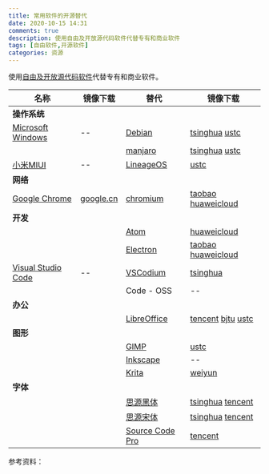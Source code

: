 ```yaml
---
title: 常用软件的开源替代
date: 2020-10-15 14:31
comments: true
description: 使用自由及开放源代码软件代替专有和商业软件
tags: [自由软件,开源软件]
categories: 资源
---
```


使用[自由及开放源代码软件][foss]代替专有和商业软件。

<!--more-->


| 名称 | 镜像下载 | 替代 | 镜像下载 |
| -- | -- | -- | -- |
| **操作系统** |
| [Microsoft Windows][ms] | -- | [Debian][debian] | [tsinghua][debian1] [ustc][debian2] |
| | | [manjaro][manjaro] | [tsinghua][manjaro1] [ustc][manjaro2] |
| [小米MIUI][miui] | -- | [LineageOS][lineage] | [ustc][lineage1] |
| **网络** |
| [Google Chrome][chrome] | [google.cn][chrome1] | [chromium][chromium] | [taobao][chromium1] [huaweicloud][chromium2] |
| **开发** |
| | | [Atom][atom] | [huaweicloud][atom1] |
| | | [Electron][electron] | [taobao][electron1] [huaweicloud][electron2] |
| [Visual Studio Code][vscode] | -- | [VSCodium][vscodium] | [tsinghua][vscodium1] |
| | | Code - OSS | -- |
| **办公** |
| | | [LibreOffice][libreoffice] | [tencent][libreoffice1] [bjtu][libreoffice2] [ustc][libreoffice3] |
| **图形** |
| | | [GIMP][gimp] | [ustc][gimp1] |
| | | [Inkscape][inkscape] | -- |
| | | [Krita][krita] | [weiyun][krita2] |
| **字体** |
| | | [思源黑体][source-han-sans] | [tsinghua][source-han-sans1] [tencent][source-han-sans2] |
| | | [思源宋体][source-han-serif] | [tsinghua][source-han-serif1] [tencent][source-han-serif2] |
| | | [Source Code Pro][source-code-pro] | [tencent][source-code-pro1] |



[krita]:https://krita.org/zh
[krita2]:https://share.weiyun.com/uHKk36c3

[source-han-sans]:https://github.com/adobe-fonts/source-han-sans/tree/release/SubsetOTF
[source-han-sans1]:https://mirrors.tuna.tsinghua.edu.cn/adobe-fonts/source-han-sans/SubsetOTF/
[source-han-sans2]:https://mirrors.cloud.tencent.com/adobe-fonts/source-han-sans/SubsetOTF/
[source-han-serif]:https://github.com/adobe-fonts/source-han-serif/tree/release/SubsetOTF
[source-han-serif1]:https://mirrors.tuna.tsinghua.edu.cn/adobe-fonts/source-han-serif/SubsetOTF/
[source-han-serif2]:https://mirrors.cloud.tencent.com/adobe-fonts/source-han-serif/SubsetOTF/
[source-code-pro]:https://adobe-fonts.github.io/source-code-pro/
[source-code-pro1]:https://mirrors.cloud.tencent.com/adobe-fonts/source-code-pro/


参考资料：

[ms]:https://www.microsoft.com/zh-cn/windows/get-windows-10


[miui]:https://www.miui.com/download.html
[lineage]:https://download.lineageos.org/
[lineage1]:http://mirrors.ustc.edu.cn/lineageos/

[debian]:https://www.debian.org/distrib/
[debian1]:https://mirrors.tuna.tsinghua.edu.cn/debian-cd/
[debian2]:http://mirrors.ustc.edu.cn/debian-cd/

[manjaro]:https://manjaro.org/download/
[manjaro1]:https://mirrors.tuna.tsinghua.edu.cn/osdn/storage/g/m/ma/manjaro/
[manjaro2]:http://mirrors.ustc.edu.cn/manjaro-cd/

[chrome]:https://www.google.com/intl/zh-CN/chrome/
[chrome1]:https://www.google.cn/intl/zh-CN/chrome/
[chromium]:https://www.chromium.org/
[chromium1]:https://npm.taobao.org/mirrors/chromium-browser-snapshots/
[chromium2]:https://mirrors.huaweicloud.com/chromium-browser-snapshots/

[vscode]:https://code.visualstudio.com/
[atom]:https://atom.io/
[atom1]:https://mirrors.huaweicloud.com/atom/
[vscodium]:https://github.com/VSCodium/vscodium/releases
[vscodium1]:https://mirrors.tuna.tsinghua.edu.cn/github-release/VSCodium/vscodium/


[electron]:https://www.electronjs.org/
[electron1]:https://npm.taobao.org/mirrors/electron
[electron2]:https://mirrors.huaweicloud.com/electron/


[libreoffice]:https://zh-cn.libreoffice.org/
[libreoffice1]:https://mirrors.cloud.tencent.com/libreoffice/libreoffice/stable/
[libreoffice2]:http://mirror.bjtu.edu.cn/tdf/libreoffice/stable/
[libreoffice3]:https://mirrors.ustc.edu.cn/tdf/libreoffice//stable/

[inkscape]:https://inkscape.org/release
[gimp]:https://www.gimp.org/downloads/
[gimp1]:http://mirrors.ustc.edu.cn/gimp/
[gimp2]:http://mirrors.ustc.edu.cn/gimp/


[foss]: https://zh.wikipedia.org/zh-cn/%E8%87%AA%E7%94%B1%E5%8F%8A%E5%BC%80%E6%94%BE%E6%BA%90%E4%BB%A3%E7%A0%81%E8%BD%AF%E4%BB%B6
